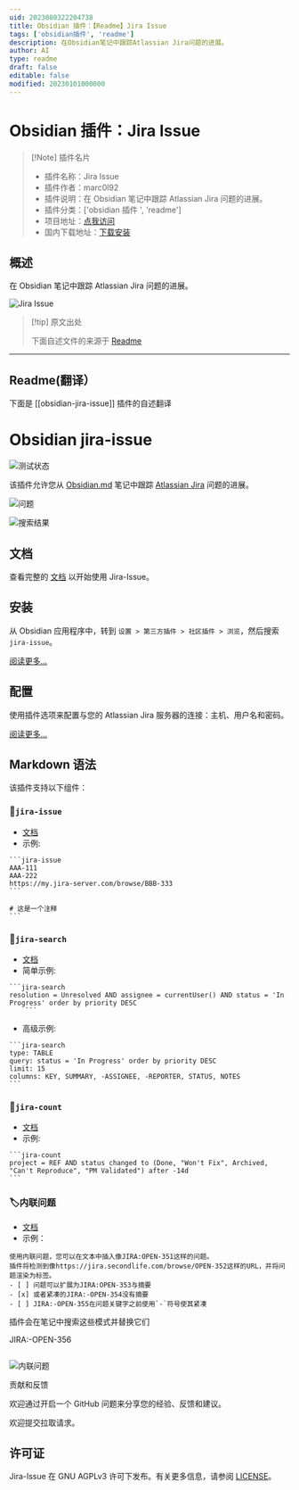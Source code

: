 ```yaml
---
uid: 2023080322204738
title: Obsidian 插件：【Readme】Jira Issue
tags: ['obsidian插件', 'readme']
description: 在Obsidian笔记中跟踪Atlassian Jira问题的进展。
author: AI
type: readme
draft: false
editable: false
modified: 20230101000000
---
```


# Obsidian 插件：Jira Issue

> [!Note] 插件名片
> - 插件名称：Jira Issue
> - 插件作者：marc0l92
> - 插件说明：在 Obsidian 笔记中跟踪 Atlassian Jira 问题的进展。
> - 插件分类：['obsidian 插件 ', 'readme']
> - 项目地址：[点我访问](https://github.com/marc0l92/obsidian-jira-issue)
> - 国内下载地址：[下载安装](https://pkmer.cn/products/plugin/pluginMarket/?obsidian-jira-issue)

## 概述

在 Obsidian 笔记中跟踪 Atlassian Jira 问题的进展。

![Jira Issue](https://cdn.pkmer.cn/covers/obsidian-jira-issue.png!pkmer)

> [!tip] 原文出处
>
>下面自述文件的来源于 [Readme](https://ghproxy.net/https://raw.githubusercontent.com/marc0l92/obsidian-jira-issue/master/README.md)
>

---

## Readme(翻译）

下面是 [[obsidian-jira-issue]] 插件的自述翻译

# Obsidian jira-issue

![测试状态](https://github.com/marc0l92/obsidian-jira-issue/actions/workflows/ci.yaml/badge.svg)

该插件允许您从 [Obsidian.md](https://obsidian.md/) 笔记中跟踪 [Atlassian Jira](https://www.atlassian.com/software/jira) 问题的进展。

![问题](./assets/issues.png)

![搜索结果](./assets/searchResults2.png)

## 文档

查看完整的 [文档](https://marc0l92.github.io/obsidian-jira-issue) 以开始使用 Jira-Issue。

## 安装

从 Obsidian 应用程序中，转到 `设置 > 第三方插件 > 社区插件 > 浏览`，然后搜索 `jira-issue`。

[阅读更多...](https://marc0l92.github.io/obsidian-jira-issue/docs/get-started/installation)

## 配置

使用插件选项来配置与您的 Atlassian Jira 服务器的连接：主机、用户名和密码。

[阅读更多...](https://marc0l92.github.io/obsidian-jira-issue/docs/get-started/basic-authentication)

## Markdown 语法

该插件支持以下组件：

### 📃`jira-issue`

- [文档](https://marc0l92.github.io/obsidian-jira-issue/docs/components/jira-issue)
- 示例:

````
```jira-issue
AAA-111
AAA-222
https://my.jira-server.com/browse/BBB-333
```

# 这是一个注释
```
````

### 🔎`jira-search`

- [文档](https://marc0l92.github.io/obsidian-jira-issue/docs/components/jira-search)
- 简单示例:

````
```jira-search
resolution = Unresolved AND assignee = currentUser() AND status = 'In Progress' order by priority DESC
    ```
````

- 高级示例:

````
```jira-search
type: TABLE
query: status = 'In Progress' order by priority DESC
limit: 15
columns: KEY, SUMMARY, -ASSIGNEE, -REPORTER, STATUS, NOTES
```
````

### 🔢`jira-count`

- [文档](https://marc0l92.github.io/obsidian-jira-issue/docs/components/jira-count)
- 示例:

````
```jira-count
project = REF AND status changed to (Done, "Won't Fix", Archived, "Can't Reproduce", "PM Validated") after -14d
```
````

### 🏷️内联问题

- [文档](https://marc0l92.github.io/obsidian-jira-issue/docs/components/inline-issue)
- 示例：

```
使用内联问题，您可以在文本中插入像JIRA:OPEN-351这样的问题。
插件将检测到像https://jira.secondlife.com/browse/OPEN-352这样的URL，并将问题渲染为标签。
- [ ] 问题可以扩展为JIRA:OPEN-353与摘要
- [x] 或者紧凑的JIRA:-OPEN-354没有摘要
- [ ] JIRA:-OPEN-355在问题关键字之前使用`-`符号使其紧凑
```

插件会在笔记中搜索这些模式并替换它们

JIRA:-OPEN-356

```
```

![内联问题](./assets/inlineIssues.png)

贡献和反馈

欢迎通过开启一个 GitHub 问题来分享您的经验、反馈和建议。

欢迎提交拉取请求。

## 许可证

Jira-Issue 在 GNU AGPLv3 许可下发布。有关更多信息，请参阅 [LICENSE](https://github.com/marc0l92/obsidian-jira-issue/blob/master/LICENSE)。
